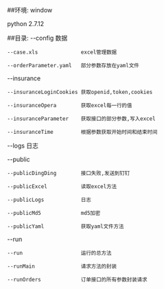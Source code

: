 ##环境:
window

python 2.7.12

##目录:
--config					数据

	--case.xls              excel管理数据 

	--orderParameter.yaml   部分参数存放在yaml文件

--insurance               

	--insuranceLoginCookies 获取openid,token,cookies

	--insuranceOpera        获取excel每一行的值

	--insuranceParameter    获取接口的部分参数,写入excel

	--insuranceTime         根据参数获取开始时间和结束时间

--logs						日志
	
--public

	--publicDingDing		接口失败,发送到钉钉  
 
	--publicExcel           读取excel方法

	--publicLogs            日志

	--publicMd5             md5加密

	--publicYaml            获取yaml文件方法

--run

	--run					运行的总方法

	--runMain				请求方法的封装

	--runOrders				订单接口的所有参数封装请求
